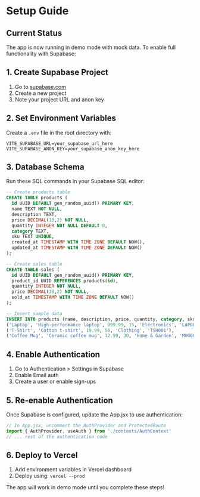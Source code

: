# Setup Guide

## Current Status
The app is now running in demo mode with mock data. To enable full functionality with Supabase:

## 1. Create Supabase Project
1. Go to [supabase.com](https://supabase.com)
2. Create a new project
3. Note your project URL and anon key

## 2. Set Environment Variables
Create a `.env` file in the root directory with:
```
VITE_SUPABASE_URL=your_supabase_url_here
VITE_SUPABASE_ANON_KEY=your_supabase_anon_key_here
```

## 3. Database Schema
Run these SQL commands in your Supabase SQL editor:

```sql
-- Create products table
CREATE TABLE products (
  id UUID DEFAULT gen_random_uuid() PRIMARY KEY,
  name TEXT NOT NULL,
  description TEXT,
  price DECIMAL(10,2) NOT NULL,
  quantity INTEGER NOT NULL DEFAULT 0,
  category TEXT,
  sku TEXT UNIQUE,
  created_at TIMESTAMP WITH TIME ZONE DEFAULT NOW(),
  updated_at TIMESTAMP WITH TIME ZONE DEFAULT NOW()
);

-- Create sales table
CREATE TABLE sales (
  id UUID DEFAULT gen_random_uuid() PRIMARY KEY,
  product_id UUID REFERENCES products(id),
  quantity INTEGER NOT NULL,
  price DECIMAL(10,2) NOT NULL,
  sold_at TIMESTAMP WITH TIME ZONE DEFAULT NOW()
);

-- Insert sample data
INSERT INTO products (name, description, price, quantity, category, sku) VALUES
('Laptop', 'High-performance laptop', 999.99, 15, 'Electronics', 'LAP001'),
('T-Shirt', 'Cotton t-shirt', 19.99, 50, 'Clothing', 'TSH001'),
('Coffee Mug', 'Ceramic coffee mug', 12.99, 30, 'Home & Garden', 'MUG001');
```

## 4. Enable Authentication
1. Go to Authentication > Settings in Supabase
2. Enable Email auth
3. Create a user or enable sign-ups

## 5. Re-enable Authentication
Once Supabase is configured, update the App.jsx to use authentication:

```jsx
// In App.jsx, uncomment the AuthProvider and ProtectedRoute
import { AuthProvider, useAuth } from './contexts/AuthContext'
// ... rest of the authentication code
```

## 6. Deploy to Vercel
1. Add environment variables in Vercel dashboard
2. Deploy using: `vercel --prod`

The app will work in demo mode until you complete these steps! 